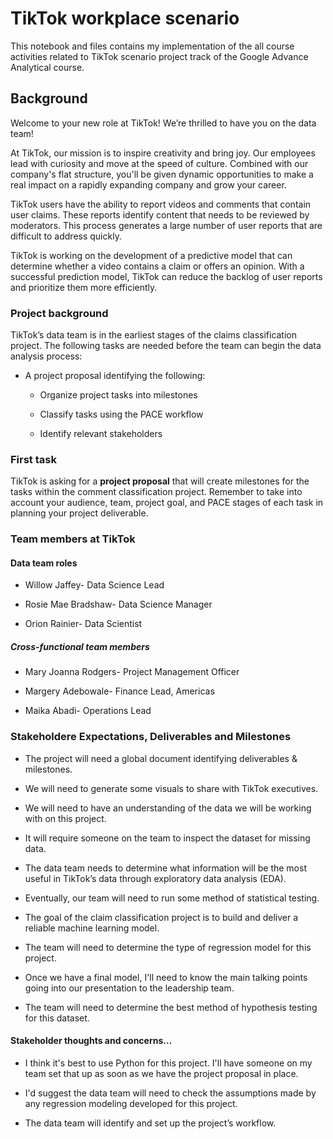 # TikTok workplace scenario
This notebook and files contains my implementation of the all course activities related to TikTok scenario project track of the Google Advance Analytical course.

## Background

Welcome to your new role at TikTok! We’re thrilled to have you on the data team! 

At TikTok, our mission is to inspire creativity and bring joy. Our employees lead with curiosity and move at the speed of culture. Combined with our company's flat structure, you'll be given dynamic opportunities to make a real impact on a rapidly expanding company and grow your career.

TikTok users have the ability to report videos and comments that contain user claims. These reports identify content that needs to be reviewed by moderators. This process generates a large number of user reports that are difficult to address quickly. 

TikTok is working on the development of a predictive model that can determine whether a video contains a claim or offers an opinion. With a successful prediction model, TikTok can reduce the backlog of user reports and prioritize them more efficiently.

### Project background
TikTok’s data team is in the earliest stages of the claims classification project. The following tasks are needed before the team can begin the data analysis process:

* A project proposal identifying the following:

    - Organize project tasks into milestones

    - Classify tasks using the PACE workflow

    - Identify relevant stakeholders

### First task
TikTok is asking for a **project proposal** that will create milestones for the tasks within the comment classification project. Remember to take into account your audience, team, project goal, and PACE stages of each task in planning your project deliverable.

### Team members at TikTok

#### Data team roles

* Willow Jaffey- Data Science Lead

* Rosie Mae Bradshaw- Data Science Manager

* Orion Rainier- Data Scientist

##### Cross-functional team members

* Mary Joanna Rodgers- Project Management Officer

* Margery Adebowale- Finance Lead, Americas

* Maika Abadi- Operations Lead

### Stakeholdere Expectations, Deliverables and Milestones

* The project will need a global document identifying deliverables & milestones.
* We will need to generate some visuals to share with TikTok executives.

* We will need to have an understanding of the data we will be working with on this project. 
* It will require someone on the team to inspect the dataset for missing data.
* The data team needs to determine what information will be the most useful in TikTok’s data through exploratory data analysis (EDA).
* Eventually, our team will need to run some method of statistical testing.

* The goal of the claim classification project is to build and deliver a reliable machine learning model.
* The team will need to determine the type of regression model for this project.
* Once we have a final model, I'll need to know the main talking points going into our presentation to the leadership team.
* The team will need to determine the best method of hypothesis testing for this dataset.

#### Stakeholder thoughts and concerns...

* I think it's best to use Python for this project. I'll have someone on my team set that up as soon as we have the project proposal in place.

* I'd suggest the data team will need to check the assumptions made by any regression modeling developed for this project.

* The data team will identify and set up the project’s workflow.